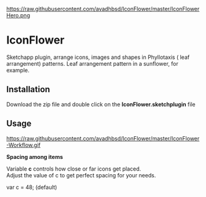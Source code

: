 https://raw.githubusercontent.com/avadhbsd/IconFlower/master/IconFlowerHero.png

# IconFlower
Sketchapp plugin, arrange icons, images and shapes in Phyllotaxis ( leaf arrangement) patterns. Leaf arrangement pattern in a sunflower, for example. 


## Installation
Download the zip file and double click on the **IconFlower.sketchplugin** file

## Usage

https://raw.githubusercontent.com/avadhbsd/IconFlower/master/IconFlower-Workflow.gif

**Spacing among items**  
  
Variable **c** controls how close or far icons get placed.  
Adjust the value of c to get perfect spacing for your needs.

var c = 48; (default)